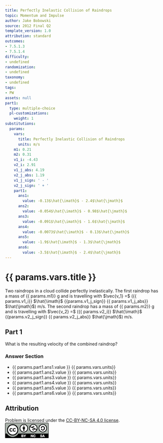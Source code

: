 ```yaml
---
title: Perfectly Inelastic Collision of Raindrops
topic: Momentum and Impulse
author: Jake Bobowski
source: 2012 Final Q2
template_version: 1.0
attribution: standard
outcomes:
- 7.5.1.3
- 7.5.1.4
difficulty:
- undefined
randomization:
- undefined
taxonomy:
- undefined
tags:
- PW
assets: null
part1:
  type: multiple-choice
  pl-customizations:
    weight: 1
substitutions:
  params:
    vars:
      title: Perfectly Inelastic Collision of Raindrops
      units: m/s
    m1: 0.21
    m2: 0.31
    v1_i: -4.43
    v2_i: 2.91
    v1_j_abs: 4.19
    v2_j_abs: 1.19
    v1_j_sign: ' - '
    v2_j_sign: ' + '
    part1:
      ans1:
        value: -0.13$\hat{\imath}$ - 2.4$\hat{\jmath}$
      ans2:
        value: -0.054$\hat{\imath}$ - 0.98$\hat{\jmath}$
      ans3:
        value: -0.091$\hat{\imath}$ - 1.6$\hat{\jmath}$
      ans4:
        value: -0.0073$\hat{\imath}$ - 0.13$\hat{\jmath}$
      ans5:
        value: -1.9$\hat{\imath}$ - 1.3$\hat{\jmath}$
      ans6:
        value: -3.5$\hat{\imath}$ - 2.4$\hat{\jmath}$
---
```

# {{ params.vars.title }}
Two raindrops in a cloud collide perfectly inelastically. The first raindrop has a mass of {{ params.m1}} g and is travelling with $\vec{v_1} =$ ({{ params.v1_i}} $\hat{\imath}$ {{params.v1_j_sign}} {{ params.v1_j_abs}} $\hat{\jmath}$) m/s.
The second raindrop has a mass of {{ params.m2}} g and is travelling with $\vec{v_2} =$ ({{ params.v2_i}} $\hat{\imath}$ {{params.v2_j_sign}} {{ params.v2_j_abs}} $\hat{\jmath}$) m/s.

## Part 1

What is the resulting velocity of the combined raindrop?

### Answer Section

- {{ params.part1.ans1.value }} {{ params.vars.units}}
- {{ params.part1.ans2.value }} {{ params.vars.units}}
- {{ params.part1.ans3.value }} {{ params.vars.units}}
- {{ params.part1.ans4.value }} {{ params.vars.units}}
- {{ params.part1.ans5.value }} {{ params.vars.units}}
- {{ params.part1.ans6.value }} {{ params.vars.units}}

## Attribution

Problem is licensed under the [CC-BY-NC-SA 4.0 license](https://creativecommons.org/licenses/by-nc-sa/4.0/).<br> ![The Creative Commons 4.0 license requiring attribution-BY, non-commercial-NC, and share-alike-SA license.](https://raw.githubusercontent.com/firasm/bits/master/by-nc-sa.png)